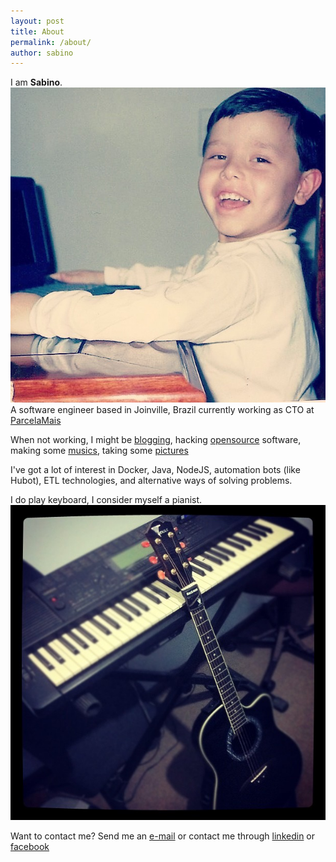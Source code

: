 ```yaml
---
layout: post
title: About
permalink: /about/
author: sabino
---
```


I am **Sabino**.
![sabino when 6 years old](/images/me.jpg)
A software engineer based in Joinville, Brazil currently working
as CTO at [ParcelaMais](https://parcelamais.com)

When not working, I might be [blogging](https://sabino.github.io),
hacking [opensource](https://github.com/sabino) software,
making some [musics](https://soundcloud.com/felipe-guilherme-sabino),
taking some [pictures](https://instagram.com/sabino)

I've got a lot of interest in Docker, Java, NodeJS, automation bots (like Hubot),
ETL technologies, and alternative ways of solving problems.

I do play keyboard, I consider myself a pianist.
![sabino pianist](/images/pianist.jpg)

Want to contact me? Send me an [e-mail](mailto:felipe@sabino.pro)
or contact me through [linkedin](https://linkedin.com/in/fgsabino/en)
or [facebook](https://facebook.com/fgsabino)
